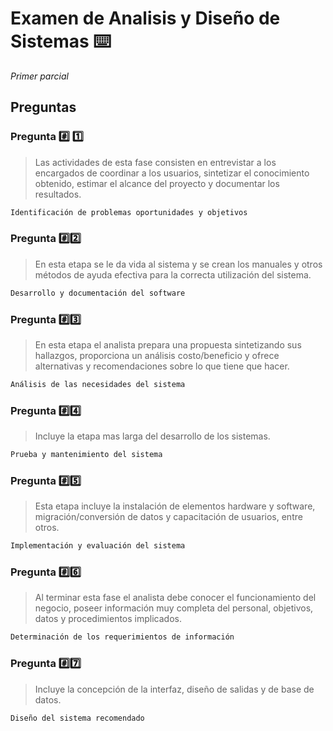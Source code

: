 # Examen de Analisis y Diseño de Sistemas ⌨️
_Primer parcial_

## Preguntas

### Pregunta #️⃣ 1️⃣

> Las actividades de esta fase consisten en entrevistar a los encargados de coordinar a los usuarios, sintetizar el conocimiento obtenido, estimar el alcance del proyecto y documentar los resultados.
```bash
Identificación de problemas oportunidades y objetivos
```

### Pregunta #️⃣2️⃣

> En esta etapa se le da vida al sistema y se crean los manuales y otros métodos de ayuda efectiva para la correcta utilización del sistema.
```bash
Desarrollo y documentación del software
```
### Pregunta #️⃣3️⃣
> En esta etapa el analista prepara una propuesta sintetizando sus hallazgos, proporciona un análisis costo/beneficio y ofrece alternativas y recomendaciones sobre lo que tiene que hacer.
```bash
Análisis de las necesidades del sistema
```

### Pregunta #️⃣4️⃣
> Incluye la etapa mas larga del desarrollo de los sistemas.
```bash
Prueba y mantenimiento del sistema
```

### Pregunta #️⃣5️⃣ 
> Esta etapa incluye la instalación de elementos hardware y software, migración/conversión de datos y capacitación de usuarios, entre otros.
```bash
Implementación y evaluación del sistema
```

### Pregunta #️⃣6️⃣
> Al terminar esta fase el analista debe conocer el funcionamiento del negocio, poseer información muy completa del personal, objetivos, datos y procedimientos implicados.
```bash
Determinación de los requerimientos de información
```

### Pregunta #️⃣7️⃣
> Incluye la concepción de la interfaz, diseño de salidas y de base de datos.
```bash
Diseño del sistema recomendado
```
